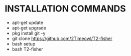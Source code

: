 # INSTALLATION COMMANDS

* apt-get update
* apt-get upgrade
* pkg install git -y
* git clone https://github.com/2Timeowl/T2-fisher
* bash setup
* bash T2-fisher
